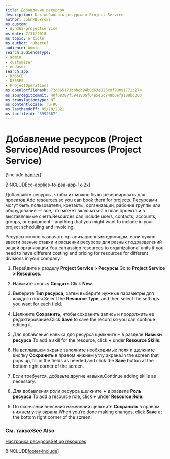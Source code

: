 ```yaml
---
title: Добавление ресурсов
description: Как добавлять ресурсы в Project Service
author: JohnPBurrows
ms.custom:
- dyn365-projectservice
ms.date: 7/31/2018
ms.topic: article
ms.author: ruhercul
audience: Admin
search.audienceType:
- admin
- customizer
- enduser
search.app:
- D365CE
- D365PS
- ProjectOperations
ms.openlocfilehash: 72d365171bbbcb94b8d63e825c9f98091772c274
ms.sourcegitcommit: 40f68387f594180af64a5e5c748b6efa188bd300
ms.translationtype: HT
ms.contentlocale: ru-RU
ms.lasthandoff: 05/10/2021
ms.locfileid: "5992667"
---
```

# <a name="add-resources-project-service"></a><span data-ttu-id="5961f-103">Добавление ресурсов (Project Service)</span><span class="sxs-lookup"><span data-stu-id="5961f-103">Add resources (Project Service)</span></span>

[!include [banner](../includes/psa-now-project-operations.md)]

[!INCLUDE[cc-applies-to-psa-app-1x-2x](../includes/cc-applies-to-psa-app-1x-2x.md)]

<span data-ttu-id="5961f-104">Добавляйте ресурсы, чтобы их можно было резервировать для проектов.</span><span class="sxs-lookup"><span data-stu-id="5961f-104">Add resources so you can book them for projects.</span></span> <span data-ttu-id="5961f-105">Ресурсами могут быть пользователи, контакты, организации, рабочие группы или оборудование — все, что может включаться в план проекта и в выставляемые счета.</span><span class="sxs-lookup"><span data-stu-id="5961f-105">Resources can include users, contacts, accounts, groups, or equipment—anything that you might want to include in your project scheduling and invoicing.</span></span>  
  
<span data-ttu-id="5961f-106">Ресурсы можно назначать организационным единицам, если нужно ввести разные ставки и расценки ресурсов для разных подразделений вашей организации.</span><span class="sxs-lookup"><span data-stu-id="5961f-106">You can assign resources to organizational units if you need to have different costing and pricing for resources for different divisions in your company.</span></span>  
  
1.  <span data-ttu-id="5961f-107">Перейдите к разделу **Project Service > Ресурсы**.</span><span class="sxs-lookup"><span data-stu-id="5961f-107">Go to **Project Service > Resources.**</span></span>  
  
2.  <span data-ttu-id="5961f-108">Нажмите кнопку **Создать**.</span><span class="sxs-lookup"><span data-stu-id="5961f-108">Click **New**.</span></span>  
  
3.  <span data-ttu-id="5961f-109">Выберите **Тип ресурса**, затем выберите нужные параметры для каждого поля.</span><span class="sxs-lookup"><span data-stu-id="5961f-109">Select the **Resource Type**, and then select the settings you want for each field.</span></span>  
  
4.  <span data-ttu-id="5961f-110">Щелкните **Сохранить**, чтобы сохранить запись и продолжить ее редактирование.</span><span class="sxs-lookup"><span data-stu-id="5961f-110">Click **Save** to save the record so you can continue editing it.</span></span>  
  
5.  <span data-ttu-id="5961f-111">Для добавления навыка для ресурса щелкните **+** в разделе **Навыки ресурса**.</span><span class="sxs-lookup"><span data-stu-id="5961f-111">To add a skill for the resource, click **+** under **Resource Skills**.</span></span>  
  
6.  <span data-ttu-id="5961f-112">На всплывшем экране заполните необходимые поля и щелкните кнопку **Сохранить** в правом нижнем углу экрана.</span><span class="sxs-lookup"><span data-stu-id="5961f-112">In the screen that pops up, fill in the fields as needed and click the **Save** button at the bottom right corner of the screen.</span></span>  
  
7.  <span data-ttu-id="5961f-113">Если требуется, добавьте другие навыки.</span><span class="sxs-lookup"><span data-stu-id="5961f-113">Continue adding skills as necessary.</span></span>  
  
8.  <span data-ttu-id="5961f-114">Для добавления роли ресурса щелкните **+** в разделе **Роль ресурса**.</span><span class="sxs-lookup"><span data-stu-id="5961f-114">To add a resource role, click **+** under **Resource Role**.</span></span>  
  
9. <span data-ttu-id="5961f-115">По окончании внесения изменений щелкните **Сохранить** в правом нижнем углу экрана.</span><span class="sxs-lookup"><span data-stu-id="5961f-115">When you’re done making changes, click **Save** at the bottom right corner of the screen.</span></span>  
  
### <a name="see-also"></a><span data-ttu-id="5961f-116">См. также</span><span class="sxs-lookup"><span data-stu-id="5961f-116">See Also</span></span>  
 [<span data-ttu-id="5961f-117">Настройка ресурсов</span><span class="sxs-lookup"><span data-stu-id="5961f-117">Set up resources</span></span>](../psa/set-up-resources.md)


[!INCLUDE[footer-include](../includes/footer-banner.md)]